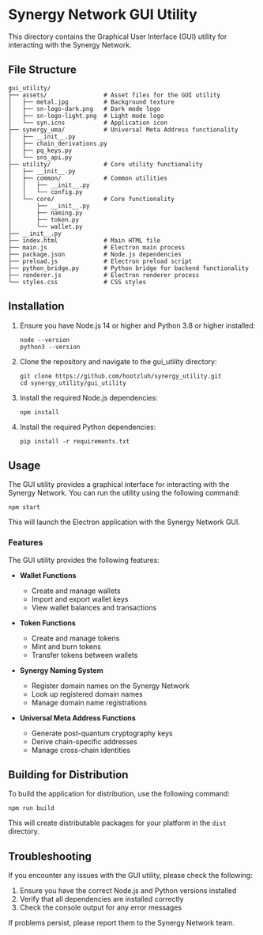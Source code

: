 # Synergy Network GUI Utility

This directory contains the Graphical User Interface (GUI) utility for interacting with the Synergy Network.

## File Structure

```
gui_utility/
├── assets/                # Asset files for the GUI utility
│   ├── metal.jpg          # Background texture
│   ├── sn-logo-dark.png   # Dark mode logo
│   ├── sn-logo-light.png  # Light mode logo
│   └── syn.icns           # Application icon
├── synergy_uma/           # Universal Meta Address functionality
│   ├── __init__.py
│   ├── chain_derivations.py
│   ├── pq_keys.py
│   └── sns_api.py
├── utility/               # Core utility functionality
│   ├── __init__.py
│   ├── common/            # Common utilities
│   │   ├── __init__.py
│   │   └── config.py
│   └── core/              # Core functionality
│       ├── __init__.py
│       ├── naming.py
│       ├── token.py
│       └── wallet.py
├── __init__.py
├── index.html             # Main HTML file
├── main.js                # Electron main process
├── package.json           # Node.js dependencies
├── preload.js             # Electron preload script
├── python_bridge.py       # Python bridge for backend functionality
├── renderer.js            # Electron renderer process
└── styles.css             # CSS styles
```

## Installation

1. Ensure you have Node.js 14 or higher and Python 3.8 or higher installed:
   ```
   node --version
   python3 --version
   ```

2. Clone the repository and navigate to the gui_utility directory:
   ```
   git clone https://github.com/hootzluh/synergy_utility.git
   cd synergy_utility/gui_utility
   ```

3. Install the required Node.js dependencies:
   ```
   npm install
   ```

4. Install the required Python dependencies:
   ```
   pip install -r requirements.txt
   ```

## Usage

The GUI utility provides a graphical interface for interacting with the Synergy Network. You can run the utility using the following command:

```
npm start
```

This will launch the Electron application with the Synergy Network GUI.

### Features

The GUI utility provides the following features:

- **Wallet Functions**
  - Create and manage wallets
  - Import and export wallet keys
  - View wallet balances and transactions

- **Token Functions**
  - Create and manage tokens
  - Mint and burn tokens
  - Transfer tokens between wallets

- **Synergy Naming System**
  - Register domain names on the Synergy Network
  - Look up registered domain names
  - Manage domain name registrations

- **Universal Meta Address Functions**
  - Generate post-quantum cryptography keys
  - Derive chain-specific addresses
  - Manage cross-chain identities

## Building for Distribution

To build the application for distribution, use the following command:

```
npm run build
```

This will create distributable packages for your platform in the `dist` directory.

## Troubleshooting

If you encounter any issues with the GUI utility, please check the following:

1. Ensure you have the correct Node.js and Python versions installed
2. Verify that all dependencies are installed correctly
3. Check the console output for any error messages

If problems persist, please report them to the Synergy Network team.
